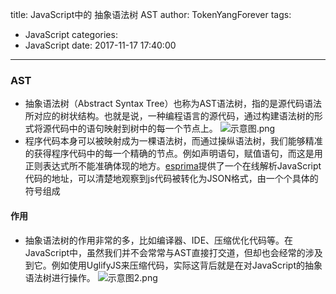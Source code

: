 title: JavaScript中的 抽象语法树 AST
author: TokenYangForever
tags:
  - JavaScript
categories:
  - JavaScript
date: 2017-11-17 17:40:00
---
### AST
* 抽象语法树（Abstract Syntax Tree）也称为AST语法树，指的是源代码语法所对应的树状结构。也就是说，一种编程语言的源代码，通过构建语法树的形式将源代码中的语句映射到树中的每一个节点上。 ![示意图.png](http://upload-images.jianshu.io/upload_images/6383319-b70c4cc018199852.png?imageMogr2/auto-orient/strip%7CimageView2/2/w/1240)
* 程序代码本身可以被映射成为一棵语法树，而通过操纵语法树，我们能够精准的获得程序代码中的每一个精确的节点。例如声明语句，赋值语句，而这是用正则表达式所不能准确体现的地方。[esprima](http://esprima.org/demo/parse.html#)提供了一个在线解析JavaScript代码的地址，可以清楚地观察到js代码被转化为JSON格式，由一个个具体的符号组成

#### 作用
* 抽象语法树的作用非常的多，比如编译器、IDE、压缩优化代码等。在JavaScript中，虽然我们并不会常常与AST直接打交道，但却也会经常的涉及到它。例如使用UglifyJS来压缩代码，实际这背后就是在对JavaScript的抽象语法树进行操作。 
![示意图2.png](http://upload-images.jianshu.io/upload_images/6383319-09faa2604367b873.png?imageMogr2/auto-orient/strip%7CimageView2/2/w/1240)
